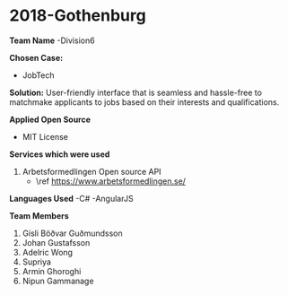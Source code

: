 # 2018-Gothenburg
**Team Name**
-Division6

**Chosen Case:**
- JobTech

**Solution:**
User-friendly interface that is seamless and hassle-free to matchmake applicants to jobs based on their interests and qualifications.

**Applied Open Source**
- MIT License 

**Services which were used**
1. Arbetsformedlingen Open source API
   - \ref <https://www.arbetsformedlingen.se/>

**Languages Used**
-C#
-AngularJS

**Team Members**
1. Gísli Böðvar Guðmundsson 
2. Johan Gustafsson 
3. Adelric Wong 
4. Supriya
5. Armin Ghoroghi
6. Nipun Gammanage
